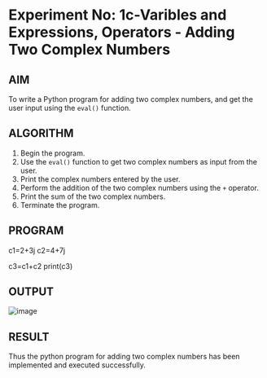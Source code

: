 # Experiment No: 1c-Varibles and Expressions, Operators - Adding Two Complex Numbers

## AIM
To write a Python program for adding two complex numbers, and get the user input using the `eval()` function.

## ALGORITHM
1. Begin the program.
2. Use the `eval()` function to get two complex numbers as input from the user.
3. Print the complex numbers entered by the user.
4. Perform the addition of the two complex numbers using the `+` operator.
5. Print the sum of the two complex numbers.
6. Terminate the program.

## PROGRAM

c1=2+3j
c2=4+7j

c3=c1+c2
print(c3)

## OUTPUT
![image](https://github.com/user-attachments/assets/5cbb502f-8c3b-4816-b4fd-4ab8493d76c4)


## RESULT
Thus the python program for  adding two complex numbers has been implemented and executed successfully.
